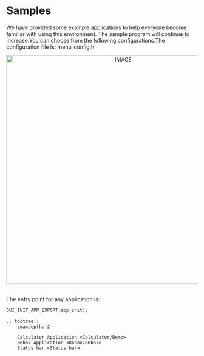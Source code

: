 # Samples

We have provided some example applications to help everyone become familiar with using this environment. The sample program will continue to increase.You can choose from the following configurations.The configuration file is: menu_config.h

<div style="text-align: center"><img width="600" src="https://foruda.gitee.com/images/1718765392647198639/ac4aa231_13408154.png" alt="IMAGE"></div><br/>

The entry point for any application is:

```c
GUI_INIT_APP_EXPORT(app_init);
```


```eval_rst
.. toctree::
    :maxdepth: 2

    Calculator Application <Calculator/Demo>
    86box Application <86box/86box>
    Status bar <Status bar>
```
